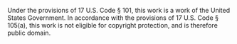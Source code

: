 Under the provisions of 17 U.S. Code § 101, this work is a work of the United States Government.
In accordance with the provisions of 17 U.S. Code § 105(a), this work is not eligible for copyright protection, and is therefore public domain.
